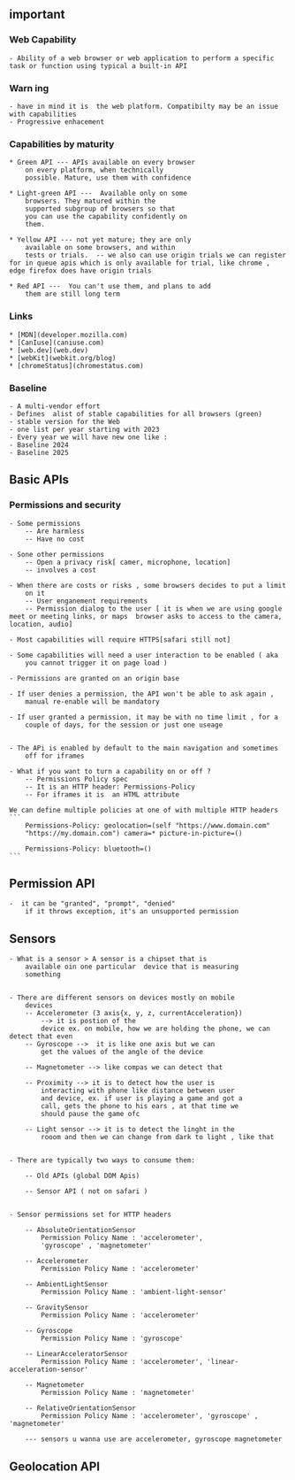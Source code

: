 ## important

### Web Capability

    - Ability of a web browser or web application to perform a specific task or function using typical a built-in API

### Warn ing

    - have in mind it is  the web platform. Compatibilty may be an issue with capabilities
    - Progressive enhacement

### Capabilities by maturity

    * Green API --- APIs available on every browser
        on every platform, when technically
        possible. Mature, use them with confidence

    * Light-green API ---  Available only on some
        browsers. They matured within the
        supported subgroup of browsers so that
        you can use the capability confidently on
        them.

    * Yellow API --- not yet mature; they are only
        available on some browsers, and within
        tests or trials.  -- we also can use origin trials we can register for in queue apis which is only available for trial, like chrome , edge firefox does have origin trials

    * Red API ---  You can't use them, and plans to add
        them are still long term

### Links

    * [MDN](developer.mozilla.com)
    * [CanIuse](caniuse.com)
    * [web.dev](web.dev)
    * [webKit](webkit.org/blog)
    * [chromeStatus](chromestatus.com)

### Baseline

    - A multi-vendor effort
    - Defines  alist of stable capabilities for all browsers (green)
    - stable version for the Web
    - one list per year starting with 2023
    - Every year we will have new one like :
    - Baseline 2024
    - Baseline 2025

## Basic APIs

### Permissions and security

    - Some permissions
        -- Are harmless
        -- Have no cost

    - Sone other permissions
        -- Open a privacy risk[ camer, microphone, location]
        -- involves a cost

    - When there are costs or risks , some browsers decides to put a limit
        on it
        -- User enganement requirements
        -- Permission dialog to the user [ it is when we are using google meet or meeting links, or maps  browser asks to access to the camera, location, audio]

    - Most capabilities will require HTTPS[safari still not]

    - Some capabilities will need a user interaction to be enabled ( aka
        you cannot trigger it on page load )

    - Permissions are granted on an origin base

    - If user denies a permission, the API won't be able to ask again ,
        manual re-enable will be mandatory

    - If user granted a permission, it may be with no time limit , for a
        couple of days, for the session or just one useage


    - The APi is enabled by default to the main navigation and sometimes
        off for iframes

    - What if you want to turn a capability on or off ?
        -- Permissions Policy spec
        -- It is an HTTP header: Permissions-Policy
        -- For iframes it is  an HTML attribute

    We can define multiple policies at one of with multiple HTTP headers
    ```
        Permissions-Policy: geolocation=(self "https://www.domain.com"
        "https://my.domain.com") camera=* picture-in-picture=()

        Permissions-Policy: bluetooth=()
    ```

## Permission API

    -  it can be "granted", "prompt", "denied"
        if it throws exception, it's an unsupported permission

## Sensors

    - What is a sensor > A sensor is a chipset that is
        available oin one particular  device that is measuring
        something


    - There are different sensors on devices mostly on mobile
        devices
        -- Accelerometer (3 axis{x, y, z, currentAcceleration})
            --> it is postion of the
            device ex. on mobile, how we are holding the phone, we can detect that even
        -- Gyroscope -->  it is like one axis but we can
            get the values of the angle of the device

        -- Magnetometer --> like compas we can detect that

        -- Proximity --> it is to detect how the user is
            interacting with phone like distance between user
            and device, ex. if user is playing a game and got a
            call, gets the phone to his ears , at that time we
            should pause the game ofc

        -- Light sensor --> it is to detect the linght in the
            rooom and then we can change from dark to light , like that


    - There are typically two ways to consume them:

        -- Old APIs (global DOM Apis)

        -- Sensor API ( not on safari )


    - Sensor permissions set for HTTP headers

        -- AbsoluteOrientationSensor
            Permission Policy Name : 'accelerometer',
            'gyroscope' , 'magnetometer'

        -- Accelerometer
            Permission Policy Name : 'accelerometer'

        -- AmbientLightSensor
            Permission Policy Name : 'ambient-light-sensor'

        -- GravitySensor
            Permission Policy Name : 'accelerometer'

        -- Gyroscope
            Permission Policy Name : 'gyroscope'

        -- LinearAcceleratorSensor
            Permission Policy Name : 'accelerometer', 'linear-acceleration-sensor'

        -- Magnetometer
            Permission Policy Name : 'magnetometer'

        -- RelativeOrientationSensor
            Permission Policy Name : 'accelerometer', 'gyroscope' , 'magnetometer'

        --- sensors u wanna use are accelerometer, gyroscope magnetometer

## Geolocation API

